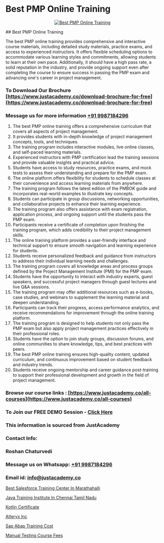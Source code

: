# Best PMP Online Training

<p align="center">
  <a href="https://justacademy.co/course-detail/pmp-certification-training">
    <img src="https://justacademy.co/storage2/course_image/1709713463_course_image.webp" alt="Best PMP Online Training">
  </a>
</p>
## Best PMP Online Training

The best PMP online training provides comprehensive and interactive course materials, including detailed study materials, practice exams, and access to experienced instructors. It offers flexible scheduling options to accommodate various learning styles and commitments, allowing students to learn at their own pace. Additionally, it should have a high pass rate, a solid reputation in the industry, and provide ongoing support even after completing the course to ensure success in passing the PMP exam and advancing one's career in project management.
### To Download Our Brochure [https://www.justacademy.co/download-brochure-for-free](https://www.justacademy.co/download-brochure-for-free)
### Message us for more information [+91 9987184296](https://api.whatsapp.com/send?phone=919987184296)
1) The best PMP online training offers a comprehensive curriculum that covers all aspects of project management.
2) It provides students with in-depth knowledge of project management concepts, tools, and techniques.
3) The training program includes interactive modules, live online classes, and self-paced learning materials.
4) Experienced instructors with PMP certification lead the training sessions and provide valuable insights and practical advice.
5) Students have access to study resources, practice exams, and mock tests to assess their understanding and prepare for the PMP exam.
6) The online platform offers flexibility for students to schedule classes at their convenience and access learning materials from anywhere.
7) The training program follows the latest edition of the PMBOK guide and incorporates real-world examples to illustrate key concepts.
8) Students can participate in group discussions, networking opportunities, and collaborative projects to enhance their learning experience.
9) The training program also offers assistance with exam registration, application process, and ongoing support until the students pass the PMP exam.
10) Participants receive a certificate of completion upon finishing the training program, which adds credibility to their project management skills.
11) The online training platform provides a user-friendly interface and technical support to ensure smooth navigation and learning experience for students.
12) Students receive personalized feedback and guidance from instructors to address their individual learning needs and challenges.
13) The training program covers all knowledge areas and process groups defined by the Project Management Institute (PMI) for the PMP exam.
14) Students have the opportunity to interact with industry experts, guest speakers, and successful project managers through guest lectures and live Q&A sessions.
15) The training program may offer additional resources such as e-books, case studies, and webinars to supplement the learning material and deepen understanding.
16) Participants can track their progress, access performance analytics, and receive recommendations for improvement through the online training platform.
17) The training program is designed to help students not only pass the PMP exam but also apply project management practices effectively in their professional roles.
18) Students have the option to join study groups, discussion forums, and online communities to share knowledge, tips, and best practices with peers.
19) The best PMP online training ensures high-quality content, updated curriculum, and continuous improvement based on student feedback and industry trends.
20) Students receive ongoing mentorship and career guidance post-training to support their professional development and growth in the field of project management.

### Browse our course links : [https://www.justacademy.co/all-courses](https://www.justacademy.co/all-courses) 
### To Join our FREE DEMO Session - [Click Here](https://www.justacademy.co/register-for-course-demo)


### This information is sourced from JustAcademy
### Contact Info:
### Roshan Chaturvedi
### Message us on Whatsapp: [+91 9987184296](https://api.whatsapp.com/send?phone=919987184296)
### Email id: [info@justacademy.co](mailto:info@justacademy.co)
                
[Best Salesforce Training Center In Marathahalli](https://www.linkedin.com/pulse/best-salesforce-training-center-marathahalli-justacademy-leicester-7ifte?trackingId=9CzfSmkoTsqbxeOn%2BeL%2BGA%3D%3D&lipi=urn%3Ali%3Apage%3Ad_flagship3_company_admin%3BIzRPuTOMRFCGaj50%2BCRC7g%3D%3D)

[Java Training Institute In Chennai Tamil Nadu](https://www.linkedin.com/pulse/java-training-institute-chennai-tamil-nadu-justacademy-london-j9jwf?trackingId=8vO7rfiF8AYhFYO7r60qng%3D%3D&lipi=urn%3Ali%3Apage%3Ad_flagship3_company_admin%3B8bhEAS%2F%2FQ963blIb%2F6qnpA%3D%3D)

[Kotlin Certificate](https://medium.com/@namusn/kotlin-certificate-44a81a88bd99)

[Alteryx Inc](https://medium.com/@namusn/alteryx-inc-fbfec284ca20)

[Sap Abap Training Cost](https://justacademyin.github.io/justacademy/sap-abap-training-cost)

[Manual Testing Course Fees](https://justacademyin.github.io/justacademy/manual-testing-course-fees)

